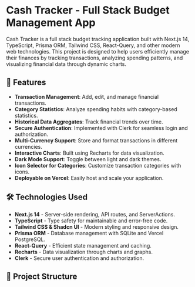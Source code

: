 # Cash Tracker - Full Stack Budget Management App

Cash Tracker is a full stack budget tracking application built with Next.js 14, TypeScript, Prisma ORM, Tailwind CSS, React-Query, and other modern web technologies. This project is designed to help users efficiently manage their finances by tracking transactions, analyzing spending patterns, and visualizing financial data through dynamic charts.

## 🚀 Features

- **Transaction Management**: Add, edit, and manage financial transactions.
- **Category Statistics**: Analyze spending habits with category-based statistics.
- **Historical Data Aggregates**: Track financial trends over time.
- **Secure Authentication**: Implemented with Clerk for seamless login and authorization.
- **Multi-Currency Support**: Store and format transactions in different currencies.
- **Interactive Charts**: Built using Recharts for data visualization.
- **Dark Mode Support**: Toggle between light and dark themes.
- **Icon Selector for Categories**: Customize transaction categories with icons.
- **Deployable on Vercel**: Easily host and scale your application.

## 🛠 Technologies Used

- **Next.js 14** - Server-side rendering, API routes, and ServerActions.
- **TypeScript** - Type safety for maintainable and error-free code.
- **Tailwind CSS & Shadcn UI** - Modern styling and responsive design.
- **Prisma ORM** - Database management with SQLite and Vercel PostgreSQL.
- **React-Query** - Efficient state management and caching.
- **Recharts** - Data visualization through charts and graphs.
- **Clerk** - Secure user authentication and authorization.

## 📂 Project Structure

